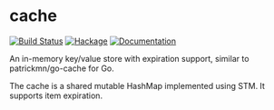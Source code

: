 cache
=====

[![Build Status](https://travis-ci.org/hverr/haskell-cache.svg?branch=master)](https://travis-ci.org/hverr/haskell-cache)
[![Hackage](https://img.shields.io/hackage/v/cache.svg?maxAge=2592000)](https://hackage.haskell.org/package/cache)
[![Documentation](https://img.shields.io/badge/docs-v0.1.0.0-green.svg)](https://hverr.github.io/haskell-cache)

An in-memory key/value store with expiration support, similar to patrickmn/go-cache for Go.

The cache is a shared mutable HashMap implemented using STM. It supports item expiration.
